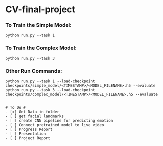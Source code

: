 # CV-final-project
### To Train the Simple Model: ###
```python run.py --task 1```

### To Train the Complex Model: ###
```python run.py --task 3```

### Other Run Commands: ###
```python run.py --task 1 --load-checkpoint checkpoints/simple_model/<TIMESTAMP>/<MODEL_FILENAME>.h5 --evaluate```
```python run.py --task 3 --load-checkpoint checkpoints/complex_model/<TIMESTAMP>/<MODEL_FILENAME>.h5 --evaluate```
```python3 run.py --task 1 --load-checkpoint checkpoints/your_model/<TIMESTAMP>/<MODEL_FILENAME>.h5 --evaluate --lime-image test/Angry/image_0004.jpg

# To Do #
- [x] Get Data in folder 
- [ ] get facial landmarks 
- [ ] create CNN pipeline for predicting emotion 
- [ ] Connect pretrained model to live video 
- [ ] Progress Report
- [ ] Presentation
- [ ] Project Report 
